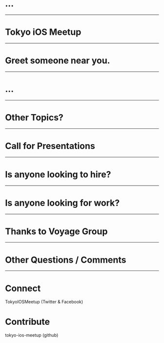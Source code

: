 # <speaker one> <presentation name>
# <speaker two> <presentation name>
# ...

---

# <MONTH> <YEAR> Tokyo iOS Meetup

---

# Greet someone near you.

---

# ...

---

# Other Topics?

---

# Call for Presentations

---

# Is anyone looking to hire?

---

# Is anyone looking for work?

---

# Thanks to Voyage Group

---

# Other Questions / Comments

---


# Connect
TokyoIOSMeetup (Twitter & Facebook)


# Contribute
tokyo-ios-meetup (github)

